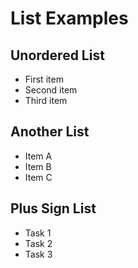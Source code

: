 # List Examples

## Unordered List

- First item
- Second item
- Third item

## Another List

* Item A
* Item B
* Item C

## Plus Sign List

+ Task 1
+ Task 2
+ Task 3
